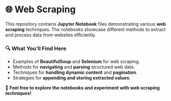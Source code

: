 # 🌐 Web Scraping

This repository contains **Jupyter Notebook** files demonstrating various **web scraping** techniques. The notebooks showcase different methods to extract and process data from websites efficiently.

### 🔍 What You’ll Find Here
- Examples of **BeautifulSoup** and **Selenium** for web scraping.
- Methods for **navigating** and **parsing** structured web data.
- Techniques for **handling dynamic content** and **pagination**.
- Strategies for **appending and storing extracted values**.

📌 **Feel free to explore the notebooks and experiment with web scraping techniques!**


